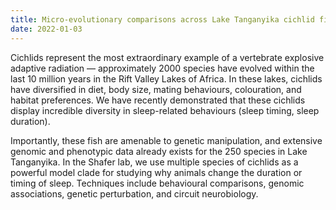 ```yaml
---
title: Micro-evolutionary comparisons across Lake Tanganyika cichlid fishes
date: 2022-01-03
---
```

Cichlids represent the most extraordinary example of a vertebrate explosive adaptive radiation — approximately 2000 species have evolved within the last 10 million years in the Rift Valley Lakes of Africa. In these lakes, cichlids have diversified in diet, body size, mating behaviours, colouration, and habitat preferences. We have recently demonstrated that these cichlids display incredible diversity in sleep-related behaviours (sleep timing, sleep duration).
<!--more-->

Importantly, these fish are amenable to genetic manipulation, and extensive genomic and phenotypic data already exists for the 250 species in Lake Tanganyika. In the Shafer lab, we use multiple species of cichlids as a powerful model clade for studying why animals change the duration or timing of sleep. Techniques include behavioural comparisons, genomic associations, genetic perturbation, and circuit neurobiology.